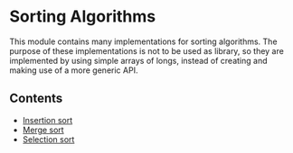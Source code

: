 # Sorting Algorithms

This module contains many implementations for sorting algorithms.
The purpose of these implementations is not to be used as library,
so they are implemented by using simple arrays of longs,
instead of creating and making use of a more generic API.

## Contents
- [Insertion sort](./src/main/java/br/com/eventhorizon/sorting/InsertionSort.java)
- [Merge sort](./src/main/java/br/com/eventhorizon/sorting/MergeSort.java)
- [Selection sort](./src/main/java/br/com/eventhorizon/sorting/SelectionSort.java)
